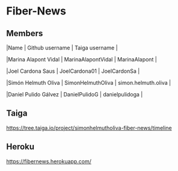 # Fiber-News

## Members

|Name | Github username | Taiga username |

|Marina Alapont Vidal | MarinaAlapontVidal | MarinaAlapont |

|Joel Cardona Saus | JoelCardona01 | JoelCardonSa |

|Simón Helmuth Oliva | SimonHelmuthOliva | simon.helmuth.oliva |

|Daniel Pulido Gálvez | DanielPulidoG | danielpulidoga |

## Taiga
https://tree.taiga.io/project/simonhelmutholiva-fiber-news/timeline

## Heroku
https://fibernews.herokuapp.com/


